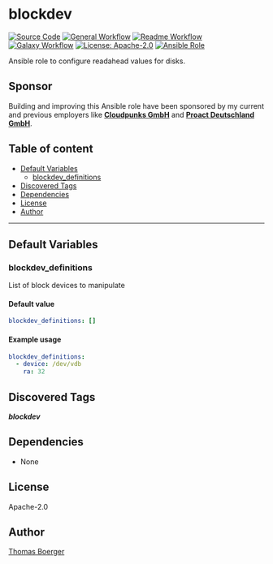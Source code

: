 # blockdev

[![Source Code](https://img.shields.io/badge/github-source%20code-blue?logo=github&amp;logoColor=white)](https://github.com/rolehippie/blockdev)
[![General Workflow](https://github.com/rolehippie/blockdev/actions/workflows/general.yml/badge.svg)](https://github.com/rolehippie/blockdev/actions/workflows/general.yml)
[![Readme Workflow](https://github.com/rolehippie/blockdev/actions/workflows/readme.yml/badge.svg)](https://github.com/rolehippie/blockdev/actions/workflows/readme.yml)
[![Galaxy Workflow](https://github.com/rolehippie/blockdev/actions/workflows/galaxy.yml/badge.svg)](https://github.com/rolehippie/blockdev/actions/workflows/galaxy.yml)
[![License: Apache-2.0](https://img.shields.io/github/license/rolehippie/blockdev)](https://github.com/rolehippie/blockdev/blob/master/LICENSE)
[![Ansible Role](https://img.shields.io/badge/role-rolehippie.blockdev-blue)](https://galaxy.ansible.com/rolehippie/blockdev)

Ansible role to configure readahead values for disks.

## Sponsor

Building and improving this Ansible role have been sponsored by my current and previous employers like **[Cloudpunks GmbH](https://cloudpunks.de)** and **[Proact Deutschland GmbH](https://www.proact.eu)**.

## Table of content

- [Default Variables](#default-variables)
  - [blockdev_definitions](#blockdev_definitions)
- [Discovered Tags](#discovered-tags)
- [Dependencies](#dependencies)
- [License](#license)
- [Author](#author)

---

## Default Variables

### blockdev_definitions

List of block devices to manipulate

#### Default value

```YAML
blockdev_definitions: []
```

#### Example usage

```YAML
blockdev_definitions:
  - device: /dev/vdb
    ra: 32
```

## Discovered Tags

**_blockdev_**


## Dependencies

- None

## License

Apache-2.0

## Author

[Thomas Boerger](https://github.com/tboerger)
